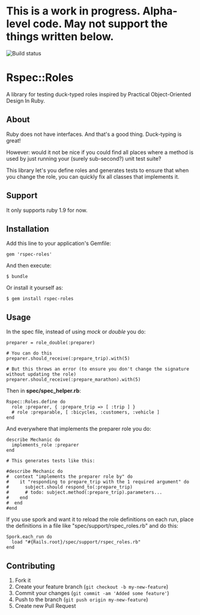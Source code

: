 # This is a work in progress. Alpha-level code. May not support the things written below.

![Build status](https://secure.travis-ci.org/joakimk/rspec-roles.png)

# Rspec::Roles

A library for testing duck-typed roles inspired by Practical Object-Oriented Design In Ruby.

## About

Ruby does not have interfaces. And that's a good thing. Duck-typing is great!

However: would it not be nice if you could find all places where a method is used by just running your (surely sub-second?) unit test suite?

This library let's you define roles and generates tests to ensure that when you change the role, you can quickly fix all classes that implements it.

## Support

It only supports ruby 1.9 for now.

## Installation

Add this line to your application's Gemfile:

    gem 'rspec-roles'

And then execute:

    $ bundle

Or install it yourself as:

    $ gem install rspec-roles

## Usage

In the spec file, instead of using *mock* or *double* you do:

    preparer = role_double(:preparer)

    # You can do this
    preparer.should_receive(:prepare_trip).with(5)

    # But this throws an error (to ensure you don't change the signature without updating the role)
    preparer.should_receive(:prepare_marathon).with(5)

Then in **spec/spec_helper.rb**:

    Rspec::Roles.define do
      role :preparer, { :prepare_trip => [ :trip ] }
      # role :preparable, [ :bicycles, :customers, :vehicle ]
    end

And everywhere that implements the preparer role you do:

    describe Mechanic do
      implements_role :preparer
    end

    # This generates tests like this:

    #describe Mechanic do
    #  context "implements the preparer role by" do
    #    it "responding to prepare_trip with the 1 required argument" do
    #      subject.should respond_to(:prepare_trip)
    #      # todo: subject.method(:prepare_trip).parameters...
    #    end
    #  end
    #end

If you use spork and want it to reload the role definitions on each run, place the definitions in a file like "spec/support/rspec_roles.rb" and do this:

    Spork.each_run do
      load "#{Rails.root}/spec/support/rspec_roles.rb"
    end

## Contributing

1. Fork it
2. Create your feature branch (`git checkout -b my-new-feature`)
3. Commit your changes (`git commit -am 'Added some feature'`)
4. Push to the branch (`git push origin my-new-feature`)
5. Create new Pull Request
